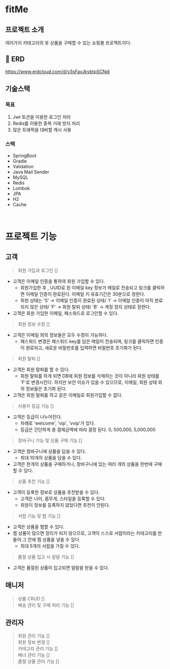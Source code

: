 
# fitMe


## 프로젝트 소개
여러가지 카테고리의 옷 상품을 구매할 수 있는 쇼핑몰 프로젝트이다. 
<br>

## 🧾 ERD

https://www.erdcloud.com/d/y3sFavJkybtpSCNdi
<br>

  

## 기술스택

### 목표

1. Jwt 토큰을 이용한 로그인 처리
2. Redis를 이용한 중복 거래 방지 처리
3. 많은 트래픽을 대비할 캐시 사용

### 스택
- SpringBoot
- Gradle
- Validation
- Java Mail Sender
- MySQL
- Redis
- Lombok
- JPA
- H2
- Cache

<br>

# 프로젝트 기능

##  고객


> 회원 가입과 로그인 []

- 고객은 이메일 인증을 통하여 회원 가입할 수 있다.
  - 회원가입한 후 , UUID로 된 이메일 key 정보가 메일로 전송되고 링크를 클릭하면 이메일 인증이 완료된다. 이메일 키 유효기간은 30분으로 정한다.
  - 회원 상태는 'S' -> 이메일 인증이 완료된 상태/ 'I' -> 이메일 인증이 아직 완료되지 않은 상태/ 'F' -> 회원 탈퇴 상태/  'B' -> 계정 정지 상태로 정한다.
- 고객은 회원 가입한 이메일, 패스워드로 로그인할 수 있다.

  


> 회원 정보 수정 []

- 고객은 이메일 외의 정보들은 모두 수정이 가능하다.
  - 패스워드 변경은 패스워드 key를 담은 메일이 전송되며, 링크를 클릭하면 인증이 완료되고, 새로운 비밀번호를 입력하면 비밀번호 초기화가 된다.


> 회원 탈퇴 []
- 고객은 회원 탈퇴를 할 수 있다.
  - 회원 탈퇴를 하게 되면 DB에 회원 정보를 삭제하는 것이 아니라 회원 상태를 'F'로 변경시킨다. 하지만 보안 이슈가 있을 수 있으므로, 이메일, 회원 상태 외의 정보들은 초기화 된다.
- 고객은 회원 탈퇴를 하고 같은 이메일로 회원가입할 수 없다.

> 사용자 등급 기능 []
- 고객은 등급이 나누어진다. 
  - 차례로 'welcome', 'vip', 'vvip'가 있다.
  - 등급은 간단하게 총 결제금액에 따라 결정 된다. 0, 500,000, 5,000,000
  
> 장바구니 기능 및 상품 구매 기능 []
- 고객은 장바구니에 상품을 담을 수 있다.
  - 최대 10개의 상품을 담을 수 있다.
- 고객은 한개의 상품을 구매하거나, 장바구니에 있는 여러 개의 상품을 한번에 구매할 수 있다.

> 상품 추천 기능 []
- 고객이 등록한 정보로 상품을 추천받을 수 있다. 
  - 고객은 나이, 몸무게, 스타일을 등록할 수 있다.
  - 회원이 정보를 등록하지 않았다면 추천이 안된다.

> 서랍 기능 및 찜 기능 []
- 고객은 상품을 찜할 수 있다. 
- 찜 상품이 많으면 정리가 되지 않으므로, 고객이 스스로 서랍이라는 카테고리를 만들어 그 안에 찜 상품을 넣을 수 있다.
  - 최대 5개의 서랍을 가질 수 있다.

> 품절 상품 입고 시 알람 기능 []
- 고객은 품절된 상품이 입고되면 알람을 받을 수 있다.


##  매니저 
> 상품 CRUD []  
> 배송 관리 및 구매 처리 기능 []

##  관리자
> 회원 관리 기능 []   
> 회원 정보 변경 []   
> 카테고리 관리 기능 []   
> 배너 관리 기능 []  
> 품절 상품 관리 기능 []
<br>
